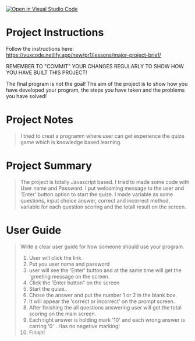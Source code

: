 [![Open in Visual Studio Code](https://classroom.github.com/assets/open-in-vscode-718a45dd9cf7e7f842a935f5ebbe5719a5e09af4491e668f4dbf3b35d5cca122.svg)](https://classroom.github.com/online_ide?assignment_repo_id=15003186&assignment_repo_type=AssignmentRepo)
# Project Instructions
Follow the instructions here: https://vuxcode.netlify.app/new/pr1/lessons/major-project-brief/

REMEMBER TO "COMMIT" YOUR CHANGES REGULARLY TO SHOW HOW YOU HAVE BUILT THIS PROJECT! 

The final program is not the goal! The aim of the project is to show how you have developed your program, the steps you have taken and the problems you have solved!

# Project Notes

> I tried to creat a programm where user can get experience the quize game which is knowledge based learning. 

# Project Summary

> The project is totally Javascript based. I tried to made some code with User name  and Password. I put welcoming message to the user and 'Enter' button option to start the quize.  I made variable as some questions, input choice answer, correct and incorrect method, variable for each question scoring and the totall result on the screen.

# User Guide

> Write a clear user guide for how someone should use your program.
>
> 1. User will click the link
> 2. Put you user name and password
> 3. user will see the 'Enter' button and at the same time will get the 'greeting message on the screen. 
> 4. Click the 'Enter button" on the screen
> 5. Start the quize..
> 6. Chose the answer and put the number 1 or 2 in the blank box.
> 7. It will appear the 'correct or incorrect' on the prompt screen.
> 8. After finishing the all questions answering user will get the total scoring on the main screen.
> 9. Each right answer is holding mark '10' and each wrong answer is carring '0' . Has no negetive marking!
> 10. Finish!
